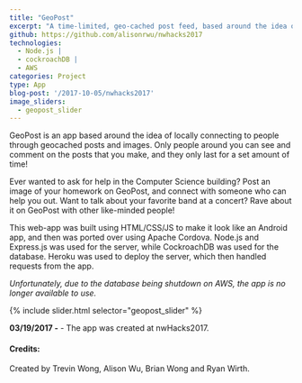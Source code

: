 ```yaml
---
title: "GeoPost"
excerpt: "A time-limited, geo-cached post feed, based around the idea of connecting to people around you locally."
github: https://github.com/alisonrwu/nwhacks2017
technologies:
  - Node.js |
  - cockroachDB |
  - AWS
categories: Project
type: App
blog-post: '/2017-10-05/nwhacks2017'
image_sliders:
  - geopost_slider
---
```


GeoPost is an app based around the idea of locally connecting to people through geocached posts and images. Only people around you can see and comment on the posts that you make, and they only last for a set amount of time!

Ever wanted to ask for help in the Computer Science building? Post an image of your homework on GeoPost, and connect with someone who can help you out. Want to talk about your favorite band at a concert? Rave about it on GeoPost with other like-minded people!

This web-app was built using HTML/CSS/JS to make it look like an Android app, and then was ported over using Apache Cordova. Node.js and Express.js was used for the server, while CockroachDB was used for the database. Heroku was used to deploy the server, which then handled requests from the app.

*Unfortunately, due to the database being shutdown on AWS, the app is no longer available to use.*

{% include slider.html selector="geopost_slider" %}

**03/19/2017 -** - The app was created at nwHacks2017.

#### Credits:

Created by Trevin Wong, Alison Wu, Brian Wong and Ryan Wirth.
